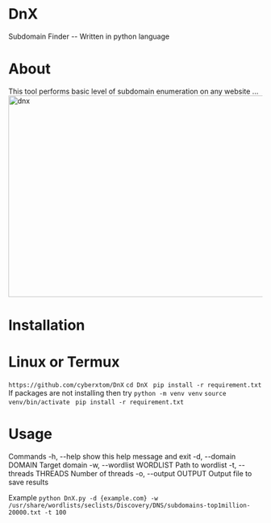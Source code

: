 # DnX
Subdomain Finder -- Written in python language
# About 
This tool performs basic level of subdomain enumeration
on any website ...
<img width="620" height="400" alt="dnx" src="https://github.com/user-attachments/assets/786d8b62-5997-46d3-8474-ba5ee182a033" />


# Installation
  # Linux or Termux 
  ``` https://github.com/cyberxtom/DnX ```
  ``` cd DnX ```
  ``` pip install -r requirement.txt```
  If packages are not installing then try 
  ``` python -m venv venv ```
  ``` source venv/bin/activate ```
  ``` pip install -r requirement.txt```
# Usage 
Commands 
      -h, --help            show this help message and exit
  -d, --domain DOMAIN   Target domain
  -w, --wordlist WORDLIST
                        Path to wordlist
  -t, --threads THREADS
                        Number of threads
  -o, --output OUTPUT   Output file to save results

Example 
 ``` python DnX.py -d {example.com} -w /usr/share/wordlists/seclists/Discovery/DNS/subdomains-top1million-20000.txt -t 100 ```
